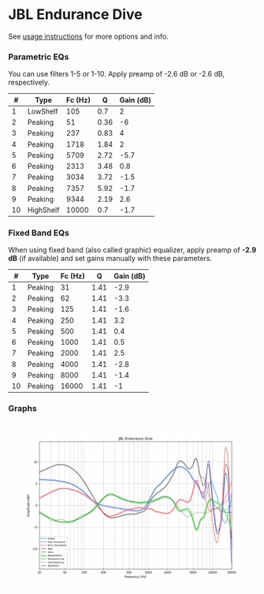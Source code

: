 # JBL Endurance Dive
See [usage instructions](https://github.com/jaakkopasanen/AutoEq#usage) for more options and info.

### Parametric EQs
You can use filters 1-5 or 1-10. Apply preamp of -2.6 dB or -2.6 dB, respectively.

|   # | Type      |   Fc (Hz) |    Q |   Gain (dB) |
|-----|-----------|-----------|------|-------------|
|   1 | LowShelf  |       105 | 0.7  |         2   |
|   2 | Peaking   |        51 | 0.36 |        -6   |
|   3 | Peaking   |       237 | 0.83 |         4   |
|   4 | Peaking   |      1718 | 1.84 |         2   |
|   5 | Peaking   |      5709 | 2.72 |        -5.7 |
|   6 | Peaking   |      2313 | 3.48 |         0.8 |
|   7 | Peaking   |      3034 | 3.72 |        -1.5 |
|   8 | Peaking   |      7357 | 5.92 |        -1.7 |
|   9 | Peaking   |      9344 | 2.19 |         2.6 |
|  10 | HighShelf |     10000 | 0.7  |        -1.7 |

### Fixed Band EQs
When using fixed band (also called graphic) equalizer, apply preamp of **-2.9 dB** (if available) and set gains manually with these parameters.

|   # | Type    |   Fc (Hz) |    Q |   Gain (dB) |
|-----|---------|-----------|------|-------------|
|   1 | Peaking |        31 | 1.41 |        -2.9 |
|   2 | Peaking |        62 | 1.41 |        -3.3 |
|   3 | Peaking |       125 | 1.41 |        -1.6 |
|   4 | Peaking |       250 | 1.41 |         3.2 |
|   5 | Peaking |       500 | 1.41 |         0.4 |
|   6 | Peaking |      1000 | 1.41 |         0.5 |
|   7 | Peaking |      2000 | 1.41 |         2.5 |
|   8 | Peaking |      4000 | 1.41 |        -2.8 |
|   9 | Peaking |      8000 | 1.41 |        -1.4 |
|  10 | Peaking |     16000 | 1.41 |        -1   |

### Graphs
![](./JBL%20Endurance%20Dive.png)
